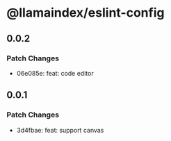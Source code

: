 # @llamaindex/eslint-config

## 0.0.2

### Patch Changes

- 06e085e: feat: code editor

## 0.0.1

### Patch Changes

- 3d4fbae: feat: support canvas
